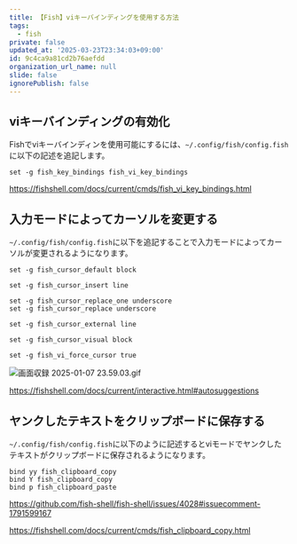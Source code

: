```yaml
---
title: 【Fish】viキーバインディングを使用する方法
tags:
  - fish
private: false
updated_at: '2025-03-23T23:34:03+09:00'
id: 9c4ca9a81cd2b76aefdd
organization_url_name: null
slide: false
ignorePublish: false
---
```

## viキーバインディングの有効化

Fishでviキーバインディンを使用可能にするには、`~/.config/fish/config.fish`に以下の記述を追記します。

```shell:~/.config/fish/config.fish 
set -g fish_key_bindings fish_vi_key_bindings
```

https://fishshell.com/docs/current/cmds/fish_vi_key_bindings.html

## 入力モードによってカーソルを変更する

`~/.config/fish/config.fish`に以下を追記することで入力モードによってカーソルが変更されるようになります。

```config.fish
set -g fish_cursor_default block

set -g fish_cursor_insert line

set -g fish_cursor_replace_one underscore
set -g fish_cursor_replace underscore

set -g fish_cursor_external line

set -g fish_cursor_visual block

set -g fish_vi_force_cursor true

```

![画面収録 2025-01-07 23.59.03.gif](https://qiita-image-store.s3.ap-northeast-1.amazonaws.com/0/2342443/422d54c6-7114-352e-9cec-268f7ace607f.gif)

https://fishshell.com/docs/current/interactive.html#autosuggestions

## ヤンクしたテキストをクリップボードに保存する

`~/.config/fish/config.fish`に以下のように記述するとviモードでヤンクしたテキストがクリップボードに保存されるようになります。

```shell:config.fish
bind yy fish_clipboard_copy
bind Y fish_clipboard_copy
bind p fish_clipboard_paste
```

https://github.com/fish-shell/fish-shell/issues/4028#issuecomment-1791599167

https://fishshell.com/docs/current/cmds/fish_clipboard_copy.html

